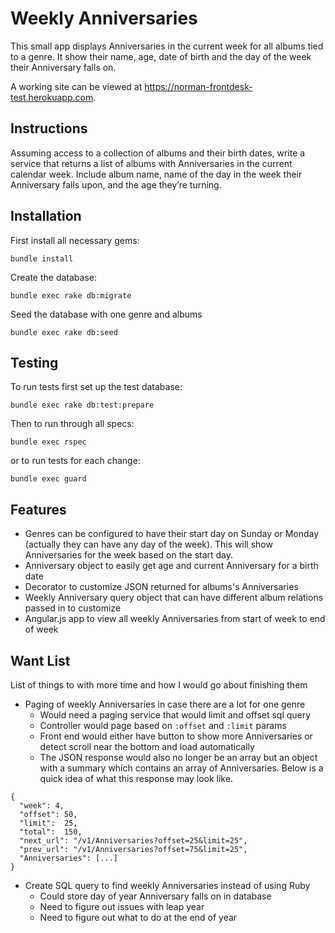 # Weekly Anniversaries

This small app displays Anniversaries in the current week for all albums tied to
a genre. It show their name, age, date of birth and the day of the week
their Anniversary falls on.

A working site can be viewed at https://norman-frontdesk-test.herokuapp.com.

## Instructions
Assuming access to a collection of albums and their birth dates, write a service that returns a list of albums with Anniversaries in the current calendar week. Include album name, name of the day in the week their Anniversary falls upon, and the age they’re turning.

## Installation
First install all necessary gems:

```bundle install```

Create the database:

```bundle exec rake db:migrate```

Seed the database with one genre and albums

```bundle exec rake db:seed```

## Testing
To run tests first set up the test database:

```bundle exec rake db:test:prepare```

Then to run through all specs:

```bundle exec rspec```

or to run tests for each change:

```bundle exec guard```

## Features
- Genres can be configured to have their start day on Sunday or Monday (actually
they can have any day of the week). This will show Anniversaries for the week
based on the start day.
- Anniversary object to easily get age and current Anniversary for a birth date
- Decorator to customize JSON returned for albums's Anniversaries
- Weekly Anniversary query object that can have different album relations
passed in to customize
- Angular.js app to view all weekly Anniversaries from start of week to end of week

## Want List
List of things to with more time and how I would go about finishing them

- Paging of weekly Anniversaries in case there are a lot for one genre
  - Would need a paging service that would limit and offset sql query
  - Controller would page based on `:offset` and `:limit` params
  - Front end would either have button to show more Anniversaries or detect
  scroll near the bottom and load automatically
  - The JSON response would also no longer be an array but an object with a
  summary which contains an array of Anniversaries. Below is a quick idea of what
  this response may look like.

```
{
  "week": 4,
  "offset": 50,
  "limit":  25,
  "total":  150,
  "next_url": "/v1/Anniversaries?offset=25&limit=25",
  "prev_url": "/v1/Anniversaries?offset=75&limit=25",
  "Anniversaries": [...]
}
```

- Create SQL query to find weekly Anniversaries instead of using Ruby
  - Could store day of year Anniversary falls on in database
  - Need to figure out issues with leap year
  - Need to figure out what to do at the end of year

